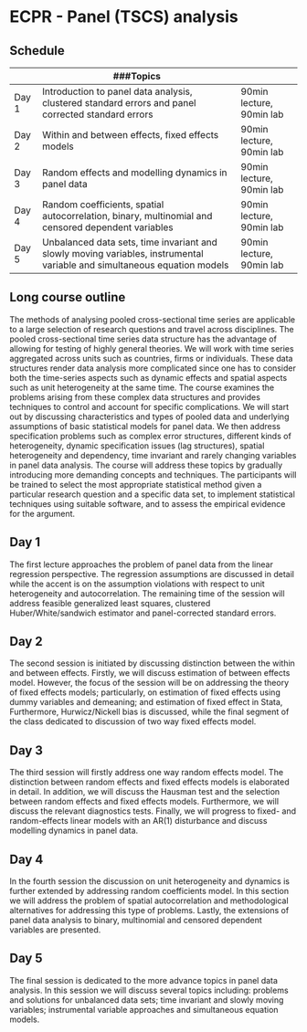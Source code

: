 # ECPR - Panel (TSCS) analysis

## Schedule

|        | ###Topics       |                                    |     
| ------ | ------------ | ---------------------------------------|
| Day 1  | Introduction to panel data analysis, clustered standard errors and panel corrected standard errors|90min lecture, 90min lab |
| Day 2  | Within and between effects, fixed effects models  | 90min lecture, 90min lab |
| Day 3  | Random effects and  modelling dynamics in panel data | 90min lecture, 90min lab |
| Day 4  | Random coefficients, spatial autocorrelation, binary, multinomial and censored dependent variables| 90min lecture, 90min lab |
| Day 5  | Unbalanced data sets, time invariant and slowly moving variables, instrumental variable and simultaneous equation models | 90min lecture, 90min lab |



## Long course outline 

The methods of analysing pooled cross-sectional time series are applicable to a large selection of research questions and travel across disciplines. The pooled cross-sectional time series data structure has the advantage of allowing for testing of highly general theories. We will work with time series aggregated across units such as countries, firms or individuals. These data structures render data analysis more complicated since one has to consider both the time-series aspects such as dynamic effects and spatial aspects such as unit heterogeneity at the same time. The course examines the problems arising from these complex data structures and provides techniques to control and account for specific complications. We will start out by discussing characteristics and types of pooled data and underlying assumptions of basic statistical models for panel data. We then address specification problems such as complex error structures, different kinds of heterogeneity, dynamic specification issues (lag structures), spatial heterogeneity and dependency, time invariant and rarely changing variables in panel data analysis. The course will address these topics by gradually introducing more demanding concepts and techniques. The participants will be trained to select the most appropriate statistical method given a particular research question and a specific data set, to implement statistical techniques using suitable software, and to assess the empirical evidence for the argument.

## Day 1

The first lecture approaches the problem of panel data from the linear regression perspective. The regression assumptions are discussed in detail while the accent is on the assumption violations with respect to unit heterogeneity and autocorrelation. The remaining time of the session will address feasible generalized least squares, clustered Huber/White/sandwich estimator and panel-corrected standard errors.

## Day 2

The second session is initiated by discussing distinction between the within and between effects. Firstly, we will discuss estimation of between effects model. However, the focus of the session will be on addressing the theory of fixed effects models; particularly, on estimation of fixed effects using dummy variables and demeaning; and estimation of fixed effect in Stata, Furthermore, Hurwicz/Nickell bias is discussed, while the final segment of the class dedicated to discussion of two way fixed effects model.

## Day 3

The third session will firstly address one way random effects model. The distinction between random effects and fixed effects models is elaborated in detail. In addition, we will discuss the Hausman test and the selection between random effects and fixed effects models. Furthermore, we will discuss the relevant diagnostics tests. Finally, we will progress to fixed- and random-effects linear models with an AR(1) disturbance and discuss modelling dynamics in panel data.

## Day 4

In the fourth session the discussion on unit heterogeneity and dynamics is further extended by addressing random coefficients model. In this section we will address the problem of spatial autocorrelation and methodological alternatives for addressing this type of problems. Lastly, the extensions of panel data analysis to binary, multinomial and censored dependent variables are presented.

## Day 5

The final session is dedicated to the more advance topics in panel data analysis. In this session we will discuss several topics including: problems and solutions for unbalanced data sets; time invariant and slowly moving variables; instrumental variable approaches and simultaneous equation models.
